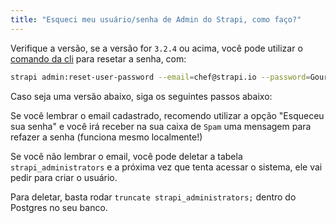 ```yaml
---
title: "Esqueci meu usuário/senha de Admin do Strapi, como faço?"
---
```


Verifique a versão, se a versão for `3.2.4` ou acima, você pode utilizar o [comando da cli](https://strapi.io/documentation/v3.x/cli/CLI.html#strapi-admin-reset-user-password) para resetar a senha, com:

```sh
strapi admin:reset-user-password --email=chef@strapi.io --password=Gourmet1234
```

Caso seja uma versão abaixo, siga os seguintes passos abaixo:

Se você lembrar o email cadastrado, recomendo utilizar a opção "Esqueceu sua senha" e você irá receber na sua caixa de `Spam` uma mensagem para refazer a senha (funciona mesmo localmente!)

Se você não lembrar o email, você pode deletar a tabela `strapi_administrators` e a próxima vez que tenta acessar o sistema, ele vai pedir para criar o usuário.

Para deletar, basta rodar `truncate strapi_administrators;` dentro do Postgres no seu banco.

